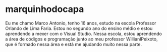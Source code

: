 # marquinhodocapa
<p><title>Sobre mim:</title></p>
Eu me chamo Marco Antonio, tenho 16 anos, estudo na escola Professor Orlando de Lima Faria. Estou no segundo ano do ensino médio e estou aprendendo a mexer com o Visual Studio. Nessa escola, estou aprendendo a área de códigos e programação junto ao meu professor WillianlPeixoto, que é formado nessa área e está me ajudando muito nessa parte.

